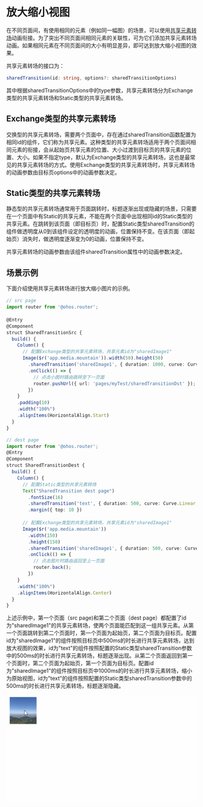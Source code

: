 # 放大缩小视图


在不同页面间，有使用相同的元素（例如同一幅图）的场景，可以使用[共享元素转场](../reference/arkui-ts/ts-transition-animation-shared-elements.md)动画衔接。为了突出不同页面间相同元素的关联性，可为它们添加共享元素转场动画。如果相同元素在不同页面间的大小有明显差异，即可达到放大缩小视图的效果。


共享元素转场的接口为：



```ts
sharedTransition(id: string, options?: sharedTransitionOptions)
```


其中根据sharedTransitionOptions中的type参数，共享元素转场分为Exchange类型的共享元素转场和Static类型的共享元素转场。


## Exchange类型的共享元素转场

交换型的共享元素转场，需要两个页面中，存在通过sharedTransition函数配置为相同id的组件，它们称为共享元素。这种类型的共享元素转场适用于两个页面间相同元素的衔接，会从起始页共享元素的位置、大小过渡到目标页的共享元素的位置、大小。如果不指定type，默认为Exchange类型的共享元素转场，这也是最常见的共享元素转场的方式。使用Exchange类型的共享元素转场时，共享元素转场的动画参数由目标页options中的动画参数决定。


## Static类型的共享元素转场

静态型的共享元素转场通常用于页面跳转时，标题逐渐出现或隐藏的场景，只需要在一个页面中有Static的共享元素，不能在两个页面中出现相同id的Static类型的共享元素。在跳转到该页面（即目标页）时，配置Static类型sharedTransition的组件做透明度从0到该组件设定的透明度的动画，位置保持不变。在该页面（即起始页）消失时，做透明度逐渐变为0的动画，位置保持不变。

共享元素转场的动画参数由该组件sharedTransition属性中的动画参数决定。


## 场景示例

下面介绍使用共享元素转场进行放大缩小图片的示例。


```ts
// src page
import router from '@ohos.router';

@Entry
@Component
struct SharedTransitionSrc {
  build() {
    Column() {
      // 配置Exchange类型的共享元素转场，共享元素id为"sharedImage1"
      Image($r('app.media.mountain')).width(50).height(50)
        .sharedTransition('sharedImage1', { duration: 1000, curve: Curve.Linear })
        .onClick(() => {
          // 点击小图时路由跳转至下一页面
          router.pushUrl({ url: 'pages/myTest/sharedTransitionDst' });
        })
    }
    .padding(10)
    .width("100%")
    .alignItems(HorizontalAlign.Start)
  }
}
```




```ts
// dest page
import router from '@ohos.router';
@Entry
@Component
struct SharedTransitionDest {
  build() {
    Column() {
      // 配置Static类型的共享元素转场
      Text("SharedTransition dest page")
        .fontSize(16)
        .sharedTransition('text', { duration: 500, curve: Curve.Linear, type: SharedTransitionEffectType.Static })
        .margin({ top: 10 })

      // 配置Exchange类型的共享元素转场，共享元素id为"sharedImage1"
      Image($r('app.media.mountain'))
        .width(150)
        .height(150)
        .sharedTransition('sharedImage1', { duration: 500, curve: Curve.Linear })
        .onClick(() => {
          // 点击图片时路由返回至上一页面
          router.back();
        })
    }
    .width("100%")
    .alignItems(HorizontalAlign.Center)
  }
}
```


上述示例中，第一个页面（src page)和第二个页面（dest page）都配置了id为"sharedImage1"的共享元素转场，使两个页面能匹配到这一组共享元素。从第一个页面跳转到第二个页面时，第一个页面为起始页，第二个页面为目标页。配置id为"sharedImage1"的组件按照目标页中500ms的时长进行共享元素转场，达到放大视图的效果，id为"text"的组件按照配置的Static类型sharedTransition参数中的500ms的时长进行共享元素转场，标题逐渐出现。从第二个页面返回到第一个页面时，第二个页面为起始页，第一个页面为目标页。配置id为"sharedImage1"的组件按照目标页中1000ms的时长进行共享元素转场，缩小为原始视图，id为"text"的组件按照配置的Static类型sharedTransition参数中的500ms的时长进行共享元素转场，标题逐渐隐藏。



![sharedTransition](figures/sharedTransition.gif)
